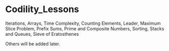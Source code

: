 # Codility_Lessons

Iterations, 
Arrays,
Time Complexity,
Counting Elements,
Leader,
Maximum Slice Problem,
Prefix Sums,
Prime and Composite Numbers,
Sorting,
Stacks and Queues,
Sieve of Eratosthenes


Others will be added later.
